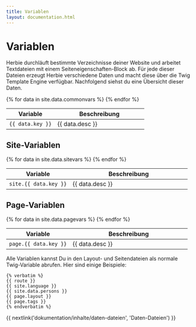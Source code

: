 ```yaml
---
title: Variablen
layout: documentation.html
---
```


# Variablen

Herbie durchläuft bestimmte Verzeichnisse deiner Website und arbeitet
Textdateien mit einem Seiteneigenschaften-Block ab. Für jede dieser Dateien
erzeugt Herbie verschiedene Daten und macht diese über die Twig Template Engine
verfügbar. Nachfolgend siehst du eine Übersicht dieser Daten.


<table class="pure-table pure-table-horizontal" width="100%">
    <thead>
        <tr>
            <th width="35%">Variable</th>
            <th width="65%">Beschreibung</th>
        </tr>
    </thead>
    {% for data in site.data.commonvars %}
        <tr>
            <td><code>{{ data.key }}</code></td>
            <td markdown="1">{{ data.desc }}</td>
        </tr>
    {% endfor %}
</table>


## Site-Variablen

<table class="pure-table pure-table-horizontal" width="100%">
    <thead>
        <tr>
            <th width="35%">Variable</th>
            <th width="65%">Beschreibung</th>
        </tr>
    </thead>
    {% for data in site.data.sitevars %}
        <tr>
            <td><code>site.{{ data.key }}</code></td>
            <td markdown="1">{{ data.desc }}</td>
        </tr>
    {% endfor %}
</table>


## Page-Variablen

<table class="pure-table pure-table-horizontal" width="100%">
    <thead>
        <tr>
            <th width="35%">Variable</th>
            <th width="65%">Beschreibung</th>
        </tr>
    </thead>
    {% for data in site.data.pagevars %}
        <tr>
            <td><code>page.{{ data.key }}</code></td>
            <td markdown="1">{{ data.desc }}</td>
        </tr>
    {% endfor %}
</table>

Alle Variablen kannst Du in den Layout- und Seitendateien als normale
Twig-Variable abrufen. Hier sind einige Beispiele:

    {% verbatim %}
    {{ route }}
    {{ site.language }}
    {{ site.data.persons }}
    {{ page.layout }}
    {{ page.tags }}
    {% endverbatim %}


{{ nextlink('dokumentation/inhalte/daten-dateien', 'Daten-Dateien') }}
